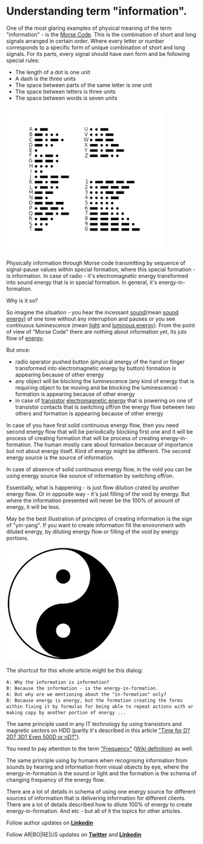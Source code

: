 # Understanding term "information".

One of the most glaring examples of physical meaning of the term "information" - is the [Morse Code](https://en.wikipedia.org/wiki/Morse_code). This is the combination of short and long signals arranged in certain order. Where every letter or number corresponds to a specific form of unique combination of short and long signals. For its parts, every signal should have own form and be following special rules:

* The length of a dot is one unit
* A dash is the three units
* The space between parts of the same letter is one unit
* The space between letters is three units
* The space between words is seven units

![International Morse Code table](https://raw.githubusercontent.com/alexandrkirilov/kirilov_articles/master/infromational_etudes/information/understanding_information/illustrations/illustration_001_morze.png)

Physically information through Morse code transmitting by sequence of signal-pause values within special formation, where this special formation - is information. In case of radio - it's electromagnetic energy transformed into sound energy that is in special formation. In general, it's energy-in-formation.  

Why is it so?

So imagine the situation - you hear the incessant [sound](https://en.wikipedia.org/wiki/Sound)(mean [sound energy](https://en.wikipedia.org/wiki/Sound_energy)) of one tone without any interruption and pauses or you see continuous luminescence (mean [light](https://en.wikipedia.org/wiki/Light) and [luminous energy](https://en.wikipedia.org/wiki/Luminous_energy)). From the point of view of "Morse Code" there are nothing about information yet, its juts flow of [energy](https://en.wikipedia.org/wiki/Energy). 

But once:

* radio operator pushed button (physical energy of the hand or finger transformed into electromagnetic energy by button) formation is appearing because of other energy
* any object will be blocking the luminescence (any kind of energy that is requiring object to be moving and be blocking the luminescence) - formation is appearing because of other energy
* in case of [transistor](https://en.wikipedia.org/wiki/Transistor) [electromagnetic energy](https://en.wikipedia.org/wiki/Energy) that is powering on one  of  transistor contacts that is switching off/on the energy flow between two others and formation is appearing because of other energy

In case of you have first solid continuous energy flow, then you need second energy flow that will be periodically blocking first one and it will be process of creating formation that will be process of creating energy-in-formation. The human mostly care about formation because of importance but not about energy itself. Kind of energy might be different. The second energy source is the source of information.

In case of absence of solid continuous energy flow, in the void you can be using energy source like source of information by switching off/on.

Essentially, what is happening - is just flow dilution crated by another energy flow. Or in opposite way - it's just filling of the void by energy. But where the information presented will never be the 100% оf amount of energy, it will be less.

May be the best illustration of principles of creating information is the sign of "yin-yang". If you want to create information fill the environment with diluted energy, by diluting energy flow or filling of the void by energy portions.

![Sign of "yin-yang"](https://raw.githubusercontent.com/alexandrkirilov/kirilov_articles/master/infromational_etudes/information/understanding_information/illustrations/illustration_001_yin_yang.png)

The shortcut for this whole article might be this dialog:

    A: Why the information is information?
    B: Because the information - is the energy-in-formation.
    A: But why are we mentioning about the "in-formation" only?
    B: Because energy is energy, but the formation creating the forms within fixing it by formulas for being able to repeat actions with or making copy by another portion of energy ...

The same principle used in any IT technology by using transistors and magnetic sectors on HDD (partly it's described in this article ["Time for D? 2D? 3D? Even 500D or nD?"](https://github.com/alexandrkirilov/kirilov_articles/blob/master/unsorted/time_for_d/eng.time_for_d.md)).

You need to pay attention to the term ["Frequency"](https://github.com/alexandrkirilov/kirilov_articles/blob/master/unsorted/frequency/rus.frequency.md) ([Wiki definition](https://en.wikipedia.org/wiki/Frequency)) as well.

The same principle using by humans when recognising information from sounds by hearing and information from visual objects by eye, where the energy-in-formation is the sound or light and the formation is the schema of changing frequency of the energy flow.

There are a lot of details in schema of using one energy source for different sources of information that is delivering information for different clients. There are a lot of details described how to dilute 100% of energy to create energy-in-formation. And etc - but all of it the topics for other articles.

Follow author updates on [**Linkedin**](https://www.linkedin.com/in/alexandr-kirilov-3365b992/)

Follow AR|BO|RE|US updates on [**Twitter**](https://twitter.com/ArboreusSystems) and [**Linkedin**](www.linkedin.com/company/arboreus-systems/)